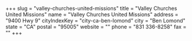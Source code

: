 +++
slug = "valley-churches-united-missions"
title = "Valley Churches United Missions"
name = "Valley Churches United Missions"
address = "9400 Hwy 9"
cityIndexKey = "city-ca-ben-lomond"
city = "Ben Lomond"
state = "CA"
postal = "95005"
website = ""
phone = "831 336-8258"
fax = ""
+++
